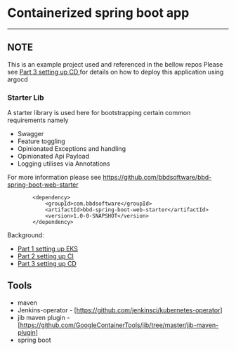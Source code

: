 
#  Containerized spring boot app 

---
## NOTE

This is an example project used and referenced in the bellow repos
Please see [Part 3 setting up CD ](https://github.com/bbdsoftware/eks-argo-cd) for details on how to deploy this application using argocd 

### Starter Lib

A starter library is used here for bootstrapping certain common requirements namely  

* Swagger
* Feature toggling
* Opinionated Exceptions and handling
* Opinionated Api Payload 
* Logging utilises via Annotations

For more information please see  https://github.com/bbdsoftware/bbd-spring-boot-web-starter

```
        <dependency>
            <groupId>com.bbdsoftware</groupId>
            <artifactId>bbd-spring-boot-web-starter</artifactId>
            <version>1.0-0-SNAPSHOT</version>
        </dependency>

```


Background:

* [Part 1 setting up EKS ](https://github.com/bbdsoftware/eks-bootstrap)
* [Part 2 setting up CI](https://github.com/bbdsoftware/eks-jenkins-ci)
* [Part 3 setting up CD ](https://github.com/bbdsoftware/eks-argo-cd)


## Tools
- maven
- Jenkins-operator  - [https://github.com/jenkinsci/kubernetes-operator]
- jib maven plugin -  [https://github.com/GoogleContainerTools/jib/tree/master/jib-maven-plugin]
- spring boot
  

  
  


